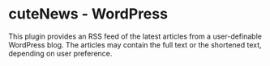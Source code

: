 # cuteNews - WordPress

This plugin provides an RSS feed of the latest articles from a user-definable WordPress blog. The articles may contain the full text or the shortened text, depending on user preference.



